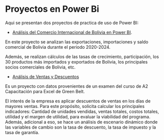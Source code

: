 # Proyectos en Power Bi

Aqui se presentan dos proyectos de practica de uso de Power BI:


+ [Análisis del Comercio Internacional de Bolivia en Power BI](https://github.com/DaM16/Portafolio/tree/main/Power%20BI/Comercio%20de%20Bolivia).

En este proyecto se analizan las exportaciones, importaciones y saldo comercial de Bolivia durante el periodo 2020-2024.

Además, se realizan cálculos de las tasas de crecimiento, participación, los 30 productos más importados y exportados de Bolivia, los principales socios comerciales de Bolivia, etc.

+ [Análisis de Ventas y Descuentos](https://github.com/DaM16/Portafolio/tree/main/Power%20BI/Ventas%20y%20Descuentos)

Es un proyecto con datos provenientes de un examen del curso de A2 Capacitación para Excel de Green Belt.

El interés de la empresa es aplicar descuentos de ventas en los días de mayores ventas. Para este propósito, solicita calcular los principales indicadores: Cantidad de unidades vendidas, ventas totales, costos totales, utilidad y el margen de utilidad, para evaluar la viabilidad del programa. Además, adicional a eso, se hace un análisis de escenario dinámico donde las variables de cambio son la tasa de descuento, la tasa de impuesto y la tasa de garantía.
